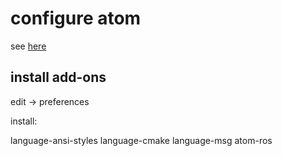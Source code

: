 # configure atom
see [here](https://flight-manual.atom.io/getting-started/sections/installing-atom/)

## install add-ons

edit -> preferences

install:

language-ansi-styles
language-cmake
language-msg
atom-ros
